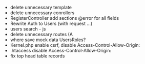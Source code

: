 * delete unnecessary template
* delete unnecessary conrollers
* RegisterController add sections @error for all fields
* Rewrite Auth to Users (with request ...)
* users search - js
* delete unnecessary routes (A
* where save mock data UsersRoles?
* Kernel.php enable csrf,
disable Access-Control-Allow-Origin: 
* .htaccess disable Access-Control-Allow-Origin: 
* fix top head table records